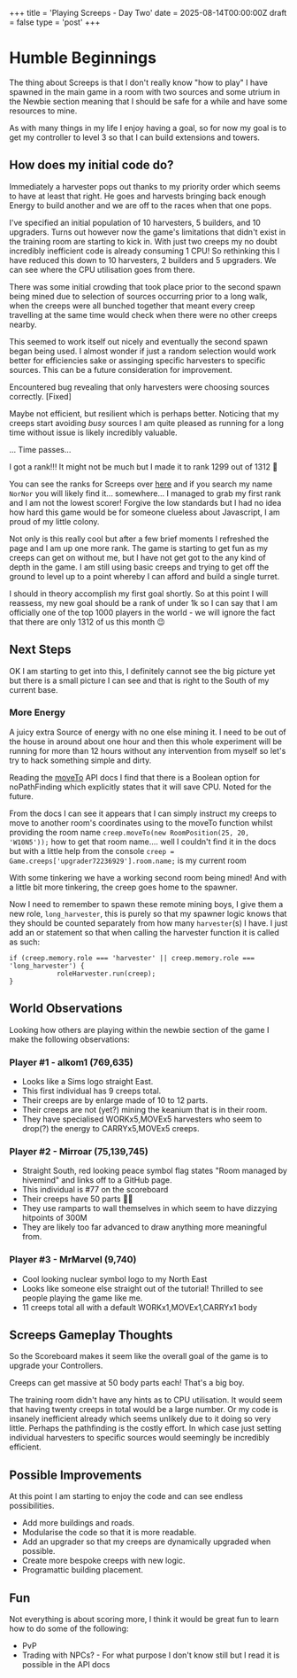 +++
title = 'Playing Screeps - Day Two'
date = 2025-08-14T00:00:00Z
draft = false
type = 'post'
+++

# Humble Beginnings

The thing about Screeps is that I don't really know "how to play" I have spawned in the main game in a room with two sources and some utrium in the Newbie section meaning that I should be safe for a while and have some resources to mine.

As with many things in my life I enjoy having a goal, so for now my goal is to get my controller to level 3 so that I can build extensions and towers.

## How does my initial code do?

Immediately a harvester pops out thanks to my priority order which seems to have at least that right. He goes and harvests bringing back enough Energy to build another and we are off to the races when that one pops.

I've specified an initial population of 10 harvesters, 5 builders, and 10 upgraders. Turns out however now the game's limitations that didn't exist in the training room are starting to kick in. With just two creeps my no doubt incredibly inefficient code is already consuming 1 CPU! So rethinking this I have reduced this down to 10 harvesters, 2 builders and 5 upgraders. We can see where the CPU utilisation goes from there.

There was some initial crowding that took place prior to the second spawn being mined due to selection of sources occurring prior to a long walk, when the creeps were all bunched together that meant every creep travelling at the same time would check when there were no other creeps nearby.

This seemed to work itself out nicely and eventually the second spawn began being used. I almost wonder if just a random selection would work better for efficiencies sake or assinging specific harvesters to specific sources. This can be a future consideration for improvement.

Encountered bug revealing that only harvesters were choosing sources correctly. [Fixed]

Maybe not efficient, but resilient which is perhaps better. Noticing that my creeps start avoiding _busy_ sources I am quite pleased as running for a long time without issue is likely incredibly valuable.

... Time passes...

I got a rank!!! It might not be much but I made it to rank 1299 out of 1312 🙂

You can see the ranks for Screeps over [here](https://screeps.com/a/#!/rank/world/2025-08) and if you search my name `NorNor` you will likely find it... somewhere... I managed to grab my first rank and I am not the lowest scorer! Forgive the low standards but I had no idea how hard this game would be for someone clueless about Javascript, I am proud of my little colony.

Not only is this really cool but after a few brief moments I refreshed the page and I am up one more rank. The game is starting to get fun as my creeps can get on without me, but I have not get got to the any kind of depth in the game. I am still using basic creeps and trying to get off the ground to level up to a point whereby I can afford and build a single turret.

I should in theory accomplish my first goal shortly. So at this point I will reassess, my new goal should be a rank of under 1k so I can say that I am officially one of the top 1000 players in the world - we will ignore the fact that there are only 1312 of us this month 😉

## Next Steps

OK I am starting to get into this, I definitely cannot see the big picture yet but there is a small picture I can see and that is right to the South of my current base.

### More Energy

A juicy extra Source of energy with no one else mining it. I need to be out of the house in around about one hour and then this whole experiment will be running for more than 12 hours without any intervention from myself so let's try to hack something simple and dirty.

Reading the [moveTo](https://docs.screeps.com/api/#Creep.moveTo) API docs I find that there is a Boolean option for noPathFinding which explicitly states that it will save CPU. Noted for the future.

From the docs I can see it appears that I can simply instruct my creeps to move to another room's coordinates using to the moveTo function whilst providing the room name `creep.moveTo(new RoomPosition(25, 20, 'W10N5'));` how to get that room name.... well I couldn't find it in the docs but with a little help from the console `creep = Game.creeps['upgrader72236929'].room.name;` is my current room

With some tinkering we have a working second room being mined! And with a little bit more tinkering, the creep goes home to the spawner.

Now I need to remember to spawn these remote mining boys, I give them a new role, `long_harvester`, this is purely so that my spawner logic knows that they should be counted separately from how many `harvester`(s) I have. I just add an or statement so that when calling the harvester function it is called as such:

```
if (creep.memory.role === 'harvester' || creep.memory.role === 'long_harvester') {
            roleHarvester.run(creep);
}
```

## World Observations

Looking how others are playing within the newbie section of the game I make the following observations:

### Player #1 - alkom1 (769,635)

- Looks like a Sims logo straight East.
- This first individual has 9 creeps total.
- Their creeps are by enlarge made of 10 to 12 parts.
- Their creeps are not (yet?) mining the keanium that is in their room.
- They have specialised WORKx5,MOVEx5 harvesters who seem to drop(?) the energy to CARRYx5,MOVEx5 creeps.

### Player #2 - Mirroar (75,139,745)

- Straight South, red looking peace symbol flag states "Room managed by hivemind" and links off to a GitHub page.
- This individual is #77 on the scoreboard
- Their creeps have 50 parts 😵‍💫
- They use ramparts to wall themselves in which seem to have dizzying hitpoints of 300M
- They are likely too far advanced to draw anything more meaningful from.

### Player #3 - MrMarvel (9,740)

- Cool looking nuclear symbol logo to my North East
- Looks like someone else straight out of the tutorial! Thrilled to see people playing the game like me.
- 11 creeps total all with a default WORKx1,MOVEx1,CARRYx1 body

## Screeps Gameplay Thoughts

So the Scoreboard makes it seem like the overall goal of the game is to upgrade your Controllers.

Creeps can get massive at 50 body parts each! That's a big boy.

The training room didn't have any hints as to CPU utilisation. It would seem that having twenty creeps in total would be a large number. Or my code is insanely inefficient already which seems unlikely due to it doing so very little. Perhaps the pathfinding is the costly effort. In which case just setting individual harvesters to specific sources would seemingly be incredibly efficient.

## Possible Improvements

At this point I am starting to enjoy the code and can see endless possibilities.

- Add more buildings and roads.
- Modularise the code so that it is more readable.
- Add an upgrader so that my creeps are dynamically upgraded when possible.
- Create more bespoke creeps with new logic.
- Programattic building placement.

## Fun

Not everything is about scoring more, I think it would be great fun to learn how to do some of the following:

- PvP
- Trading with NPCs? - For what purpose I don't know still but I read it is possible in the API docs
